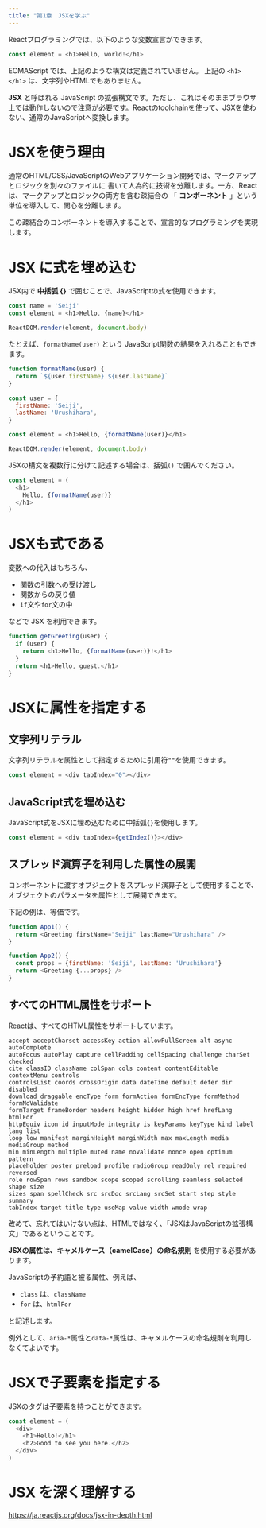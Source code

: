 ```yaml
---
title: "第1章　JSXを学ぶ"
---
```


Reactプログラミングでは、以下のような変数宣言ができます。

```javascript
const element = <h1>Hello, world!</h1>
```

ECMAScript では、上記のような構文は定義されていません。
上記の `<h1></h1>` は、文字列やHTMLでもありません。

**JSX** と呼ばれる JavaScript の拡張構文です。ただし、これはそのままブラウザ上では動作しないので注意が必要です。Reactのtoolchainを使って、JSXを使わない、通常のJavaScriptへ変換します。

# JSXを使う理由

通常のHTML/CSS/JavaScriptのWebアプリケーション開発では、マークアップとロジックを別々のファイルに
書いて人為的に技術を分離します。一方、Reactは、マークアップとロジックの両方を含む疎結合の
「 **コンポーネント** 」という単位を導入して、関心を分離します。

この疎結合のコンポーネントを導入することで、宣言的なプログラミングを実現します。


# JSX に式を埋め込む

JSX内で **中括弧 {}** で囲むことで、JavaScriptの式を使用できます。

```javascript
const name = 'Seiji'
const element = <h1>Hello, {name}</h1>

ReactDOM.render(element, document.body)
```

たとえば、`formatName(user)` という JavaScript関数の結果を入れることもできます。

```javascript
function formatName(user) {
  return `${user.firstName} ${user.lastName}`
}

const user = {
  firstName: 'Seiji',
  lastName: 'Urushihara',
}

const element = <h1>Hello, {formatName(user)}</h1>

ReactDOM.render(element, document.body)
```

JSXの構文を複数行に分けて記述する場合は、括弧`()` で囲んでください。

```javascript
const element = (
  <h1>
    Hello, {formatName(user)}
  </h1>
)
```


# JSXも式である

変数への代入はもちろん、

* 関数の引数への受け渡し
* 関数からの戻り値
* `if`文や`for`文の中

などで JSX を利用できます。


```javascript
function getGreeting(user) {
  if (user) {
    return <h1>Hello, {formatName(user)}!</h1>
  }
  return <h1>Hello, guest.</h1>
}
```


# JSXに属性を指定する

## 文字列リテラル

文字列リテラルを属性として指定するために引用符`""`を使用できます。

```javascript
const element = <div tabIndex="0"></div>
```

## JavaScript式を埋め込む

JavaScript式をJSXに埋め込むために中括弧`{}`を使用します。

```javascript
const element = <div tabIndex={getIndex()}></div>
```

## スプレッド演算子を利用した属性の展開

コンポーネントに渡すオブジェクトをスプレッド演算子として使用することで、
オブジェクトのパラメータを属性として展開できます。

下記の例は、等価です。

```javascript
function App1() {
  return <Greeting firstName="Seiji" lastName="Urushihara" />
}

function App2() {
  const props = {firstName: 'Seiji', lastName: 'Urushihara'}
  return <Greeting {...props} />
}
```

## すべてのHTML属性をサポート

Reactは、すべてのHTML属性をサポートしています。

```
accept acceptCharset accessKey action allowFullScreen alt async autoComplete
autoFocus autoPlay capture cellPadding cellSpacing challenge charSet checked
cite classID className colSpan cols content contentEditable contextMenu controls
controlsList coords crossOrigin data dateTime default defer dir disabled
download draggable encType form formAction formEncType formMethod formNoValidate
formTarget frameBorder headers height hidden high href hrefLang htmlFor
httpEquiv icon id inputMode integrity is keyParams keyType kind label lang list
loop low manifest marginHeight marginWidth max maxLength media mediaGroup method
min minLength multiple muted name noValidate nonce open optimum pattern
placeholder poster preload profile radioGroup readOnly rel required reversed
role rowSpan rows sandbox scope scoped scrolling seamless selected shape size
sizes span spellCheck src srcDoc srcLang srcSet start step style summary
tabIndex target title type useMap value width wmode wrap
```

改めて、忘れてはいけない点は、HTMLではなく、「JSXはJavaScriptの拡張構文」であるということです。

**JSXの属性は、キャメルケース（camelCase）の命名規則** を使用する必要があります。

JavaScriptの予約語と被る属性、例えば、

* `class` は、`className`
* `for` は、`htmlFor`

と記述します。

例外として、`aria-*`属性と`data-*`属性は、キャメルケースの命名規則を利用しなくてよいです。


# JSXで子要素を指定する

JSXのタグは子要素を持つことができます。

```javascript
const element = (
  <div>
    <h1>Hello!</h1>
    <h2>Good to see you here.</h2>
  </div>
)
```


# JSX を深く理解する

https://ja.reactjs.org/docs/jsx-in-depth.html